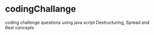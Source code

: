 # codingChallange
coding challenge questions using java script Destructuring, Spread and Rest concepts

